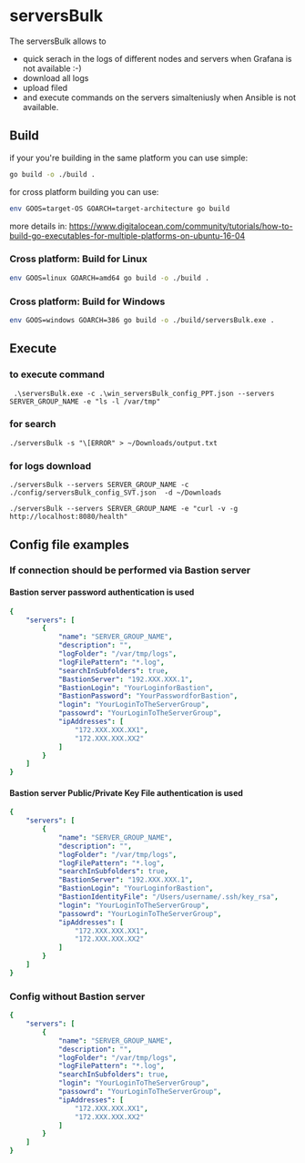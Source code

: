 # serversBulk
The serversBulk allows to 
- quick serach in the logs of different nodes and servers when Grafana is not available :-) 
- download all logs
- upload filed 
- and execute commands on the servers simalteniusly when Ansible is not available.

## Build

if your you're building in the same platform you can use simple:
```sh
go build -o ./build .
```
for cross platform building you can use:
```sh
env GOOS=target-OS GOARCH=target-architecture go build 
```
more details in: https://www.digitalocean.com/community/tutorials/how-to-build-go-executables-for-multiple-platforms-on-ubuntu-16-04


### Cross platform: Build for Linux
```sh
env GOOS=linux GOARCH=amd64 go build -o ./build .
```
### Cross platform: Build for Windows
```sh
env GOOS=windows GOARCH=386 go build -o ./build/serversBulk.exe .
```

## Execute
### to execute command
```
 .\serversBulk.exe -c .\win_serversBulk_config_PPT.json --servers SERVER_GROUP_NAME -e "ls -l /var/tmp"
```
### for search
```
./serversBulk -s "\[ERROR" > ~/Downloads/output.txt
```
### for logs download
```
./serversBulk --servers SERVER_GROUP_NAME -c ./config/serversBulk_config_SVT.json  -d ~/Downloads
```

```
./serversBulk --servers SERVER_GROUP_NAME -e "curl -v -g http://localhost:8080/health"
```

## Config file examples
### If connection should be performed via Bastion server
#### Bastion server password authentication is used
```yaml
{
    "servers": [
        {
            "name": "SERVER_GROUP_NAME",
            "description": "",
            "logFolder": "/var/tmp/logs",
            "logFilePattern": "*.log",
            "searchInSubfolders": true,
            "BastionServer": "192.XXX.XXX.1",
            "BastionLogin": "YourLoginforBastion",
            "BastionPassword": "YourPasswordforBastion",
            "login": "YourLoginToTheServerGroup",
            "passowrd": "YourLoginToTheServerGroup",
            "ipAddresses": [
                "172.XXX.XXX.XX1",
                "172.XXX.XXX.XX2"
            ]
        }
    ]
}
```

#### Bastion server Public/Private Key File authentication is used
```yaml
{
    "servers": [
        {
            "name": "SERVER_GROUP_NAME",
            "description": "",
            "logFolder": "/var/tmp/logs",
            "logFilePattern": "*.log",
            "searchInSubfolders": true,
            "BastionServer": "192.XXX.XXX.1",
            "BastionLogin": "YourLoginforBastion",
            "BastionIdentityFile": "/Users/username/.ssh/key_rsa",
            "login": "YourLoginToTheServerGroup",
            "passowrd": "YourLoginToTheServerGroup",
            "ipAddresses": [
                "172.XXX.XXX.XX1",
                "172.XXX.XXX.XX2"
            ]
        }
    ]
}
```
### Config without Bastion server
```yaml
{
    "servers": [
        {
            "name": "SERVER_GROUP_NAME",
            "description": "",
            "logFolder": "/var/tmp/logs",
            "logFilePattern": "*.log",
            "searchInSubfolders": true,
            "login": "YourLoginToTheServerGroup",
            "passowrd": "YourLoginToTheServerGroup",
            "ipAddresses": [
                "172.XXX.XXX.XX1",
                "172.XXX.XXX.XX2"
            ]
        }
    ]
}
```

